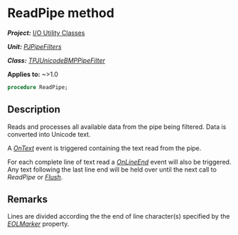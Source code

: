 # ReadPipe method

***Project:*** [I/O Utility Classes](../API.md)

***Unit:*** [_PJPipeFilters_](./PJPipeFilters.md)

***Class:*** [_TPJUnicodeBMPPipeFilter_](./TPJUnicodeBMPPipeFilter.md)

**Applies to:** ~>1.0

```pascal
procedure ReadPipe;
```

## Description

Reads and processes all available data from the pipe being filtered. Data is converted into Unicode text.

A [_OnText_](./TPJUnicodeBMPPipeFilter-OnText.md) event is triggered containing the text read from the pipe.

For each complete line of text read a [_OnLineEnd_](./TPJUnicodeBMPPipeFilter-OnLineEnd.md) event will also be triggered. Any text following the last line end will be held over until the next call to _ReadPipe_ or [_Flush_](./TPJUnicodeBMPPipeFilter-Flush.md).

## Remarks

Lines are divided according the the end of line character(s) specified by the [_EOLMarker_](./TPJUnicodeBMPPipeFilter-EOLMarker.md) property.
